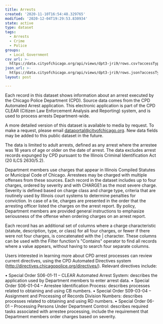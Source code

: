 ```yaml
---
title: Arrests
created: '2020-11-10T16:54:48.329765'
modified: '2020-12-04T19:29:53.830934'
state: active
type: dataset
tags:
  - Arrests
  - Crime
  - Police
groups:
  - Local Government
csv_url: >-
  https://data.cityofchicago.org/api/views/dpt3-jri9/rows.csv?accessType=DOWNLOAD
json_url: >-
  https://data.cityofchicago.org/api/views/dpt3-jri9/rows.json?accessType=DOWNLOAD
layout: post

---
```

Each record in this dataset shows information about an arrest executed by the Chicago Police Department (CPD). Source data comes from the CPD Automated Arrest application. This electronic application is part of the CPD CLEAR (Citizen Law Enforcement Analysis and Reporting) system, and is used to process arrests Department-wide.

A more detailed version of this dataset is available to media by request. To make a request, please email dataportal@cityofchicago.org. New data fields may be added to this public dataset in the future.

The data is limited to adult arrests, defined as any arrest where the arrestee was 18 years of age or older on the date of arrest. The data excludes arrest records expunged by CPD pursuant to the Illinois Criminal Identification Act (20 ILCS 2630/5.2). 

Department members use charges that appear in Illinois Compiled Statutes or Municipal Code of Chicago. Arrestees may be charged with multiple offenses from these sources. Each record in the dataset includes up to four charges, ordered by severity and with CHARGE1 as the most severe charge. Severity is defined based on charge class and charge type, criteria that are routinely used by Illinois court systems to determine penalties for conviction. In case of a tie, charges are presented in the order that the arresting officer listed the charges on the arrest report. By policy, Department members are provided general instructions to emphasize seriousness of the offense when ordering charges on an arrest report. 

Each record has an additional set of columns where a charge characteristic (statute, description, type, or class) for all four charges, or fewer if there were not four charges, is concatenated with the | character. These columns can be used with the Filter function's "Contains" operator to find all records where a value appears, without having to search four separate columns.

Users interested in learning more about CPD arrest processes can review current directives, using the CPD Automated Directives system (http://directives.chicagopolice.org/directives/). Relevant directives include: 

•	Special Order S06-01-11 – CLEAR Automated Arrest System: describes the application used by Department members to enter arrest data. 
•	Special Order S06-01-04 – Arrestee Identification Process: describes processes related to obtaining and using CB numbers. 
•	Special Order S09-03-04 – Assignment and Processing of Records Division Numbers: describes processes related to obtaining and using RD numbers. 
•	Special Order 06-01 – Processing Persons Under Department Control: describes required tasks associated with arrestee processing, include the requirement that Department members order charges based on severity.

